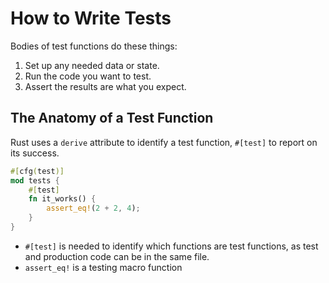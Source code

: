 # How to Write Tests

Bodies of test functions do these things:

1. Set up any needed data or state.
2. Run the code you want to test.
3. Assert the results are what you expect.

## The Anatomy of a Test Function

Rust uses a `derive` attribute to identify a test function, `#[test]` to report on its success.

```rust
#[cfg(test)]
mod tests {
    #[test]
    fn it_works() {
        assert_eq!(2 + 2, 4);
    }
}
```

- `#[test]` is needed to identify which functions are test functions, as test and production code can be in the same file.
- `assert_eq!` is a testing macro function
